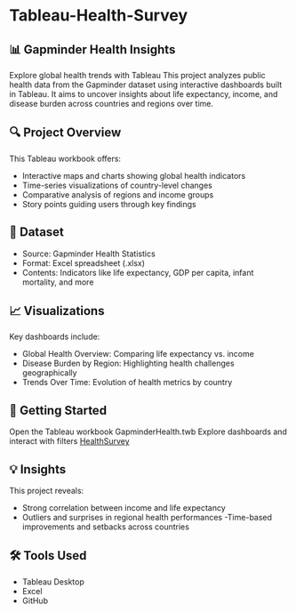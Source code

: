 # Tableau-Health-Survey
## 📊 Gapminder Health Insights
Explore global health trends with Tableau This project analyzes public health data from the Gapminder dataset using interactive dashboards built in Tableau. It aims to uncover insights about life expectancy, income, and disease burden across countries and regions over time.
## 🔍 Project Overview
This Tableau workbook offers:
- Interactive maps and charts showing global health indicators
- Time-series visualizations of country-level changes
- Comparative analysis of regions and income groups
- Story points guiding users through key findings
## 📂 Dataset
- Source: Gapminder Health Statistics
- Format: Excel spreadsheet (.xlsx)
- Contents: Indicators like life expectancy, GDP per capita, infant mortality, and more
## 📈 Visualizations
Key dashboards include:
- Global Health Overview: Comparing life expectancy vs. income
- Disease Burden by Region: Highlighting health challenges geographically
- Trends Over Time: Evolution of health metrics by country
## 🚀 Getting Started
Open the Tableau workbook GapminderHealth.twb
Explore dashboards and interact with filters
[HealthSurvey](https://public.tableau.com/app/profile/maya.goff/viz/3_1_Your_first_symbol_maporiginal_17489644839710/GenderhealthOverwiev)
## 💡 Insights
This project reveals:
- Strong correlation between income and life expectancy
- Outliers and surprises in regional health performances
 -Time-based improvements and setbacks across countries
## 🛠 Tools Used
- Tableau Desktop
- Excel
- GitHub

